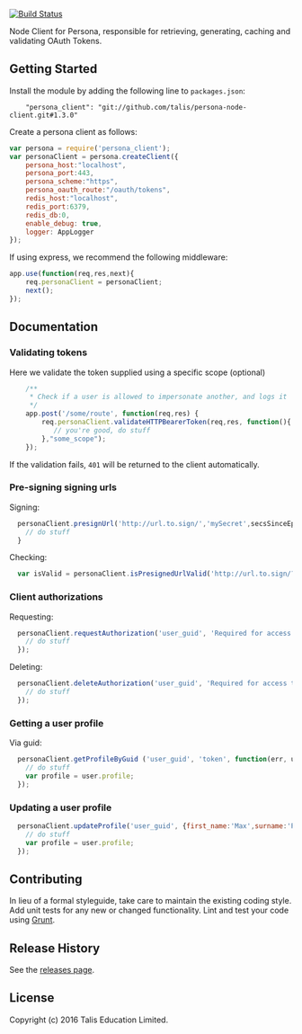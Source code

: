 [![Build Status](https://travis-ci.org/talis/persona-node-client.svg?branch=master)](https://travis-ci.org/talis/persona-node-client)

Node Client for Persona, responsible for retrieving, generating, caching and validating OAuth Tokens.

## Getting Started
Install the module by adding the following line to `packages.json`: 

```
    "persona_client": "git://github.com/talis/persona-node-client.git#1.3.0"
```

Create a persona client as follows:

```javascript
var persona = require('persona_client');
var personaClient = persona.createClient({
    persona_host:"localhost",
    persona_port:443,
    persona_scheme:"https",
    persona_oauth_route:"/oauth/tokens",
    redis_host:"localhost",
    redis_port:6379,
    redis_db:0,
    enable_debug: true,
    logger: AppLogger
});
```

If using express, we recommend the following middleware:

```javascript
app.use(function(req,res,next){
    req.personaClient = personaClient;
    next();
});
```

## Documentation

### Validating tokens

Here we validate the token supplied using a specific scope (optional)

```javascript
    /**
     * Check if a user is allowed to impersonate another, and logs it
     */
    app.post('/some/route', function(req,res) {
        req.personaClient.validateHTTPBearerToken(req,res, function(){
           // you're good, do stuff
        },"some_scope");
    });
```

If the validation fails, `401` will be returned to the client automatically.


### Pre-signing signing urls

Signing: 

```javascript
  personaClient.presignUrl('http://url.to.sign/','mySecret',secsSinceEpocToExpiry,function(err,signedUrl) {
    // do stuff
  }
```

Checking:

```javascript
  var isValid = personaClient.isPresignedUrlValid('http://url.to.sign/?signature=34234545','mySecret');
```

### Client authorizations

Requesting: 

```javascript
  personaClient.requestAuthorization('user_guid', 'Required for access to admin', 'client_id', 'client_secret', function(err,authorization) {
    // do stuff
  });
```

Deleting:

```javascript
  personaClient.deleteAuthorization('user_guid', 'Required for access to admin', 'client_id', 'client_secret', function(err) {
    // do stuff
  });
```

### Getting a user profile

Via guid:

```javascript
  personaClient.getProfileByGuid ('user_guid', 'token', function(err, user) {
    // do stuff
    var profile = user.profile;
  });
```

### Updating a user profile

```javascript
  personaClient.updateProfile('user_guid', {first_name:'Max',surname:'Payne'} 'token', function(err, user) {
    // do stuff
    var profile = user.profile;
  });
```

## Contributing
In lieu of a formal styleguide, take care to maintain the existing coding style. Add unit tests for any new or changed functionality. Lint and test your code using [Grunt](http://gruntjs.com/).

## Release History

See the [releases page](https://github.com/talis/persona-node-client/releases).

## License
Copyright (c) 2016 Talis Education Limited.
